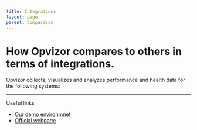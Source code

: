 ```yaml
---
title: Integrations
layout: page
parent: Comparison
---
```


# How Opvizor compares to others in terms of integrations.
Opvizor collects, visualizes and analyzes performance and health data for the following systems:


----

Useful links

- [Our demo environmnet](https://demoml.codenotary.io/)
- [Official webpage](https://opvizor.com)
